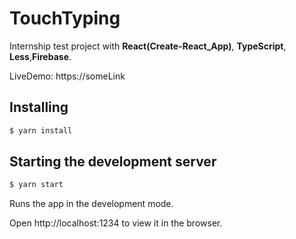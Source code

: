 # TouchTyping
 Internship test project with **React(Create-React_App)**, **TypeScript**, **Less**,**Firebase**.
 
LiveDemo:
https://someLink

## Installing
 


```javascript
$ yarn install
````
## Starting the development server

```javascript
$ yarn start
````
Runs the app in the development mode.

Open http://localhost:1234 to view it in the browser.
